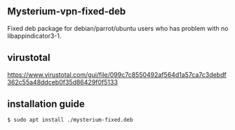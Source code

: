 ## Mysterium-vpn-fixed-deb
Fixed deb package for debian/parrot/ubuntu users who has problem with no libappindicator3-1.

## virustotal
https://www.virustotal.com/gui/file/099c7c8550492af564d1a57ca7c3debdf362c55a48ddceb0f35d86429f0f5133

## installation guide
    $ sudo apt install ./mysterium-fixed.deb

